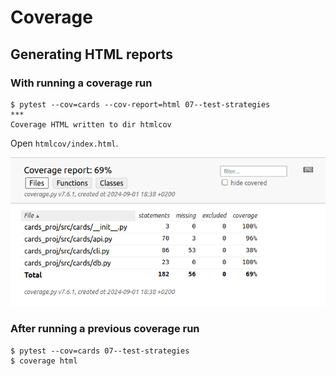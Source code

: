 # Coverage

## Generating HTML reports

### With running a coverage run
```unix
$ pytest --cov=cards --cov-report=html 07--test-strategies
***
Coverage HTML written to dir htmlcov
```
Open `htmlcov/index.html`.

<p align="center">
  <img src="https://github.com/ax-va/Pytest-Okken-2022/blob/main/09--coverage/09-2--generating-html-reports.png" width="700"/>
</p>

### After running a previous coverage run
```unix
$ pytest --cov=cards 07--test-strategies
$ coverage html
```